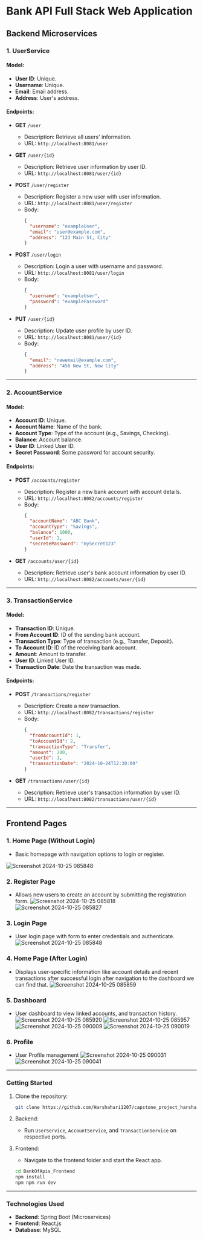 # Bank API Full Stack Web Application

## Backend Microservices

### 1. UserService

#### Model:
- **User ID**: Unique.
- **Username**: Unique.
- **Email**: Email address.
- **Address**: User's address.

#### Endpoints:

- **GET** `/user`
  - Description: Retrieve all users' information.
  - URL: `http://localhost:8081/user`

- **GET** `/user/{id}`
  - Description: Retrieve user information by user ID.
  - URL: `http://localhost:8081/user/{id}`

- **POST** `/user/register`
  - Description: Register a new user with user information.
  - URL: `http://localhost:8081/user/register`
  - Body:
    ```json
    {
      "username": "exampleUser",
      "email": "user@example.com",
      "address": "123 Main St, City"
    }
    ```

- **POST** `/user/login`
  - Description: Login a user with username and password.
  - URL: `http://localhost:8081/user/login`
  - Body:
    ```json
    {
      "username": "exampleUser",
      "password": "examplePassword"
    }
    ```

- **PUT** `/user/{id}`
  - Description: Update user profile by user ID.
  - URL: `http://localhost:8081/user/{id}`
  - Body:
    ```json
    {
      "email": "newemail@example.com",
      "address": "456 New St, New City"
    }
    ```

---

### 2. AccountService

#### Model:
- **Account ID**: Unique.
- **Account Name**: Name of the bank.
- **Account Type**: Type of the account (e.g., Savings, Checking).
- **Balance**: Account balance.
- **User ID**: Linked User ID.
- **Secret Password**: Some password for account security.

#### Endpoints:

- **POST** `/accounts/register`
  - Description: Register a new bank account with account details.
  - URL: `http://localhost:8082/accounts/register`
  - Body:
    ```json
    {
      "accountName": "ABC Bank",
      "accountType": "Savings",
      "balance": 1000,
      "userId": 1,
      "secretePassword": "mySecret123"
    }
    ```

- **GET** `/accounts/user/{id}`
  - Description: Retrieve user's bank account information by user ID.
  - URL: `http://localhost:8082/accounts/user/{id}`

---

### 3. TransactionService

#### Model:
- **Transaction ID**: Unique.
- **From Account ID**: ID of the sending bank account.
- **Transaction Type**: Type of transaction (e.g., Transfer, Deposit).
- **To Account ID**: ID of the receiving bank account.
- **Amount**: Amount to transfer.
- **User ID**: Linked User ID.
- **Transaction Date**: Date the transaction was made.

#### Endpoints:

- **POST** `/transactions/register`
  - Description: Create a new transaction.
  - URL: `http://localhost:8082/transactions/register`
  - Body:
    ```json
    {
      "fromAccountId": 1,
      "toAccountId": 2,
      "transactionType": "Transfer",
      "amount": 200,
      "userId": 1,
      "transactionDate": "2024-10-24T12:30:00"
    }
    ```

- **GET** `/transactions/user/{id}`
  - Description: Retrieve user's transaction information by user ID.
  - URL: `http://localhost:8082/transactions/user/{id}`

---

## Frontend Pages

### 1. Home Page (Without Login)

- Basic homepage with navigation options to login or register.

![Screenshot 2024-10-25 085848](https://github.com/user-attachments/assets/d3add974-acb8-4cc6-a3b9-446a2b1fdf82)


### 2. Register Page

- Allows new users to create an account by submitting the registration form.
![Screenshot 2024-10-25 085818](https://github.com/user-attachments/assets/114a3d11-8d31-4ec1-a21b-31ed009cb7ba)
![Screenshot 2024-10-25 085827](https://github.com/user-attachments/assets/617f1f99-bd6a-4f1e-9698-b9cb9c4aa89a)

### 3. Login Page

- User login page with form to enter credentials and authenticate.
![Screenshot 2024-10-25 085848](https://github.com/user-attachments/assets/a8270a46-8430-4b3a-9def-a0ed3f4b65ad)

### 4. Home Page (After Login)
- Displays user-specific information like account details and recent transactions after successful login after navigation to the dashboard we can find that.
![Screenshot 2024-10-25 085859](https://github.com/user-attachments/assets/2447ed0c-8172-450f-956b-6f558bfada35)

### 5. Dashboard
- User dashboard to view linked accounts, and transaction history.
![Screenshot 2024-10-25 085920](https://github.com/user-attachments/assets/1ec0ab9d-5486-43f2-91ce-abe844113449)
![Screenshot 2024-10-25 085957](https://github.com/user-attachments/assets/a6cef4ee-ea81-4f0e-ae37-d306900a321b)
![Screenshot 2024-10-25 090009](https://github.com/user-attachments/assets/54ccaac7-e44d-4143-a87e-41be5026b811)
![Screenshot 2024-10-25 090019](https://github.com/user-attachments/assets/32c150a4-d632-48f1-9ba3-af09b199e6c8)

### 6. Profile
- User Profile management
![Screenshot 2024-10-25 090031](https://github.com/user-attachments/assets/bb68cc05-24a3-4566-b52b-aafdd574478f)
![Screenshot 2024-10-25 090041](https://github.com/user-attachments/assets/7f548d45-330c-4bcb-be81-d2c6e76b916c)

---
### Getting Started

1. Clone the repository:

    ```bash
    git clone https://github.com/Harshahari1207/capstone_project_harsha.git
    ```

2. Backend:
    - Run `UserService`, `AccountService`, and `TransactionService` on respective ports.

3. Frontend:
    - Navigate to the frontend folder and start the React app.

    ```bash
    cd BankOfApis_Frontend
    npm install
    npm npm run dev
    ```

---

### Technologies Used

- **Backend**: Spring Boot (Microservices)
- **Frontend**: React.js
- **Database**: MySQL
